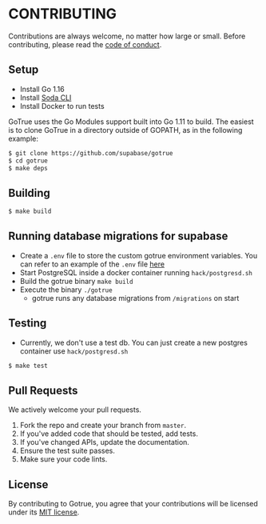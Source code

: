 # CONTRIBUTING

Contributions are always welcome, no matter how large or small. Before contributing,
please read the [code of conduct](CODE_OF_CONDUCT.md).

## Setup

* Install Go 1.16
* Install [Soda CLI](https://gobuffalo.io/en/docs/db/toolbox)
* Install Docker to run tests

GoTrue uses the Go Modules support built into Go 1.11 to build. The easiest is to clone GoTrue in a directory outside of GOPATH, as in the following example:

```sh
$ git clone https://github.com/supabase/gotrue
$ cd gotrue
$ make deps
```

## Building

```sh
$ make build
```

## Running database migrations for supabase
- Create a `.env` file to store the custom gotrue environment variables. You can refer to an example of the `.env` file [here](hack/test.env)
- Start PostgreSQL inside a docker container running `hack/postgresd.sh`
- Build the gotrue binary `make build`
- Execute the binary `./gotrue`
  - gotrue runs any database migrations from `/migrations` on start 

## Testing
- Currently, we don't use a test db. You can just create a new postgres container use `hack/postgresd.sh`
```sh
$ make test
```

## Pull Requests

We actively welcome your pull requests.

1. Fork the repo and create your branch from `master`.
2. If you've added code that should be tested, add tests.
3. If you've changed APIs, update the documentation.
4. Ensure the test suite passes.
5. Make sure your code lints.

## License

By contributing to Gotrue, you agree that your contributions will be licensed
under its [MIT license](LICENSE).

